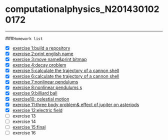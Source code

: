 # computationalphysics_N2014301020172
------
###`Homework list`

- [x] [exercise 1:build a repository](https://github.com/LuxAsteria/computationalphysics_N2014301020172)
- [x] [exercise 2:print english name](https://github.com/LuxAsteria/exercise-1)
- [x] [exercise 3:move name&print bitmap](https://github.com/LuxAsteria/exercise-2)
- [x] [exercise 4:decay problem](https://github.com/LuxAsteria/exercise-4)
- [x] [exercise 5:calculate the trajectory of a cannon shell](https://github.com/LuxAsteria/exercise5)
- [x] [exercise 6:calculate the trajectory of a cannon shell](https://github.com/LuxAsteria/exercise-6)
- [x] [exercise 7:nonlinear pendulums](https://github.com/LuxAsteria/exercise-7)
- [x] [exercise 8:nonlinear pendulums s](https://github.com/LuxAsteria/exercise-8)
- [x] [exercise 9:billiard ball](https://github.com/LuxAsteria/exercise-9)
- [x] [exercise10: celestial motion](https://github.com/LuxAsteria/exercise-10/tree/master)
- [x] [exercise 11:three body problem& effect of jupiter on asteriods](https://github.com/LuxAsteria/exercise11)
- [x] [exercise 12:electric field](https://github.com/LuxAsteria/exercise12)
- [ ] exercise 13
- [ ] exercise 14
- [ ] [exercise 15:final](https://github.com/LuxAsteria/Final)
- [ ] exercise 16
